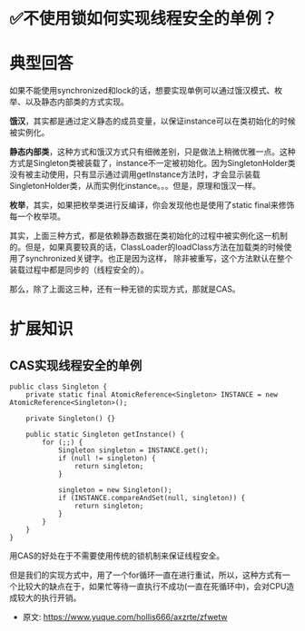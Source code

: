 # ✅不使用锁如何实现线程安全的单例？
<!--page header-->

<a name="RZ0KP"></a>
# 典型回答

如果不能使用synchronized和lock的话，想要实现单例可以通过饿汉模式、枚举、以及静态内部类的方式实现。

**饿汉**，其实都是通过定义静态的成员变量，以保证instance可以在类初始化的时候被实例化。

**静态内部类**，这种方式和饿汉方式只有细微差别，只是做法上稍微优雅一点。这种方式是Singleton类被装载了，instance不一定被初始化。因为SingletonHolder类没有被主动使用，只有显示通过调用getInstance方法时，才会显示装载SingletonHolder类，从而实例化instance。。。但是，原理和饿汉一样。

**枚举**，其实，如果把枚举类进行反编译，你会发现他也是使用了static final来修饰每一个枚举项。

其实，上面三种方式，都是依赖静态数据在类初始化的过程中被实例化这一机制的。但是，如果真要较真的话，ClassLoader的loadClass方法在加载类的时候使用了synchronized关键字。也正是因为这样， 除非被重写，这个方法默认在整个装载过程中都是同步的（线程安全的）。

那么，除了上面这三种，还有一种无锁的实现方式，那就是CAS。

<a name="Dcu29"></a>
# 扩展知识

<a name="aBgGj"></a>
## CAS实现线程安全的单例

```
public class Singleton {
    private static final AtomicReference<Singleton> INSTANCE = new AtomicReference<Singleton>(); 

    private Singleton() {}

    public static Singleton getInstance() {
        for (;;) {
            Singleton singleton = INSTANCE.get();
            if (null != singleton) {
                return singleton;
            }

            singleton = new Singleton();
            if (INSTANCE.compareAndSet(null, singleton)) {
                return singleton;
            }
        }
    }
}
```

用CAS的好处在于不需要使用传统的锁机制来保证线程安全。

但是我们的实现方式中，用了一个for循环一直在进行重试，所以，这种方式有一个比较大的缺点在于，如果忙等待一直执行不成功(一直在死循环中)，会对CPU造成较大的执行开销。



<!--page footer-->
- 原文: <https://www.yuque.com/hollis666/axzrte/zfwetw>